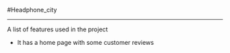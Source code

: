 #Headphone_city
***
A list of features used in the project
* It has a home page with some customer reviews